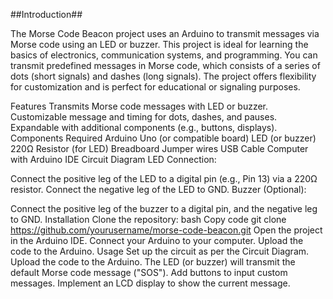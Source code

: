 ##Introduction##





The Morse Code Beacon project uses an Arduino to transmit messages via Morse code using an LED or buzzer. This project is ideal for learning the basics of electronics, communication systems, and programming. You can transmit predefined messages in Morse code, which consists of a series of dots (short signals) and dashes (long signals). The project offers flexibility for customization and is perfect for educational or signaling purposes.

Features
Transmits Morse code messages with LED or buzzer.
Customizable message and timing for dots, dashes, and pauses.
Expandable with additional components (e.g., buttons, displays).
Components Required
Arduino Uno (or compatible board)
LED (or buzzer)
220Ω Resistor (for LED)
Breadboard
Jumper wires
USB Cable
Computer with Arduino IDE
Circuit Diagram
LED Connection:

Connect the positive leg of the LED to a digital pin (e.g., Pin 13) via a 220Ω resistor.
Connect the negative leg of the LED to GND.
Buzzer (Optional):

Connect the positive leg of the buzzer to a digital pin, and the negative leg to GND.
Installation
Clone the repository:
bash
Copy code
git clone https://github.com/yourusername/morse-code-beacon.git
Open the project in the Arduino IDE.
Connect your Arduino to your computer.
Upload the code to the Arduino.
Usage
Set up the circuit as per the Circuit Diagram.
Upload the code to the Arduino.
The LED (or buzzer) will transmit the default Morse code message ("SOS").
Add buttons to input custom messages.
Implement an LCD display to show the current message.

